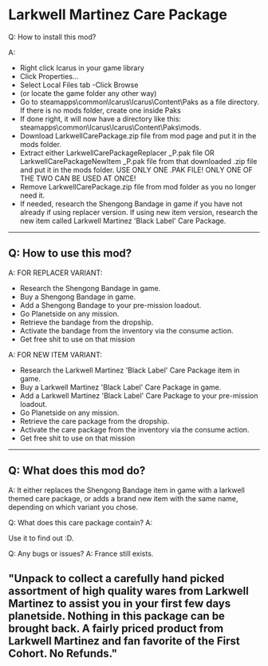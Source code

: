 # Larkwell Martinez Care Package
Q: How to install this mod?

A:
- Right click Icarus in your game library
- Click Properties...
- Select Local Files tab
-Click Browse
- (or locate the game folder any other way)
- Go to steamapps\common\Icarus\Icarus\Content\Paks as a file directory. If there is no mods folder, create one inside Paks
- If done right, it will now have a directory like this: steamapps\common\Icarus\Icarus\Content\Paks\mods.
- Download LarkwellCarePackage.zip file from mod page and put it in the mods folder.
- Extract either LarkwellCarePackageReplacer _P.pak file OR LarkwellCarePackageNewItem _P.pak file from that downloaded .zip file and put it in the mods folder. USE ONLY ONE .PAK FILE! ONLY ONE OF THE TWO CAN BE USED AT ONCE!
- Remove LarkwellCarePackage.zip file from mod folder as you no longer need it.
- If needed, research the Shengong Bandage in game if you have not already if using replacer version. If using new item version, research the new item called Larkwell Martinez 'Black Label' Care Package.

----------------------------
Q: How to use this mod?
----------------------------
A: FOR REPLACER VARIANT:
- Research the Shengong Bandage in game.
- Buy a Shengong Bandage in game.
- Add a Shengong Bandage to your pre-mission loadout.
- Go Planetside on any mission.
- Retrieve the bandage from the dropship.
- Activate the bandage from the inventory via the consume action.
- Get free shit to use on that mission

A: FOR NEW ITEM VARIANT:
- Research the Larkwell Martinez 'Black Label' Care Package item in game.
- Buy a Larkwell Martinez 'Black Label' Care Package in game.
- Add a Larkwell Martinez 'Black Label' Care Package to your pre-mission loadout.
- Go Planetside on any mission.
- Retrieve the care package from the dropship.
- Activate the care package from the inventory via the consume action.
- Get free shit to use on that mission

----------------------------
Q: What does this mod do? 
----------------------------
A: It either replaces the Shengong Bandage item in game with a larkwell themed care package, or adds a brand new item with the same name, depending on which variant you chose.


Q: What does this care package contain? A:

Use it to find out :D.

Q: Any bugs or issues?
A: France still exists.

## "Unpack to collect a carefully hand picked assortment of high quality wares from Larkwell Martinez to assist you in your first few days planetside. Nothing in this package can be brought back. A fairly priced product from Larkwell Martinez and fan favorite of the First Cohort. No Refunds."
